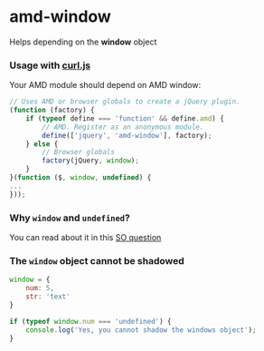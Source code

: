 amd-window
==========

Helps depending on the **window** object

### Usage with [curl.js](https://github.com/cujojs/curl)

Your AMD module should depend on AMD window:

```js
// Uses AMD or browser globals to create a jQuery plugin.
(function (factory) {
    if (typeof define === 'function' && define.amd) {
        // AMD. Register as an anonymous module.
        define(['jquery', 'amd-window'], factory);
    } else {
        // Browser globals
        factory(jQuery, window);
    }
}(function ($, window, undefined) {
...
}));
```

### Why `window` and `undefined`?

You can read about it in this [SO question](http://stackoverflow.com/questions/8275658/passing-window-and-undefined-to-an-immediately-invoked-anonymous-function-why)

### The `window` object cannot be shadowed

```js
window = {
    num: 5,
    str: 'text'
}

if (typeof window.num === 'undefined') {
    console.log('Yes, you cannot shadow the windows object');
}
```
